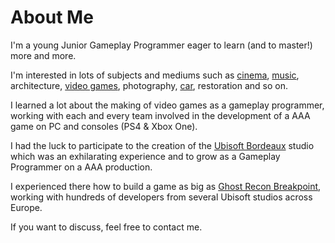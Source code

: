 # About Me


I'm a young Junior Gameplay Programmer eager to learn (and to master!) more and more.

I'm interested in lots of subjects and mediums such as [cinema](https://www.youtube.com/playlist?list=PLPXZ5YH-3UQ5wo9f9FhfBPw98vxuM0Dlt), [music](https://www.youtube.com/playlist?list=PLPXZ5YH-3UQ6Qn_cdNdfPQGQ_8iHUVHqD), architecture, [video games](https://www.youtube.com/playlist?list=PLPXZ5YH-3UQ7Nj_ExrvKzpfbxndoRbXj5), photography, [car](https://www.youtube.com/playlist?list=PLPXZ5YH-3UQ4HaxuJn53EKe2GSYj2QH0C), restoration and so on.

I learned a lot about the making of video games as a gameplay programmer, working with each and every team involved in the development of a AAA game on PC and consoles (PS4 & Xbox One).

I had the luck to participate to the creation of the [Ubisoft Bordeaux](https://www.ubisoft.com/fr-FR/studio/bordeaux.aspx) studio which was an exhilarating experience and to grow as a Gameplay Programmer on a AAA production.

I experienced there how to build a game as big as [Ghost Recon Breakpoint](https://ghost-recon.ubisoft.com/game/fr-fr/breakpoint), working with hundreds of developers from several Ubisoft studios across Europe.

If you want to discuss, feel free to contact me.

